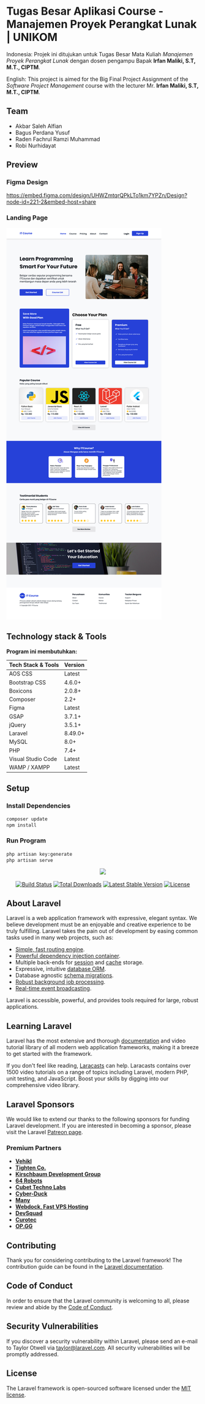 # Tugas Besar Aplikasi Course - Manajemen Proyek Perangkat Lunak | UNIKOM

Indonesia: Projek ini ditujukan untuk Tugas Besar Mata Kuliah _Manajemen Proyek Perangkat Lunak_ dengan dosen pengampu Bapak **Irfan Maliki, S.T, M.T., CIPTM**.

English: This project is aimed for the Big Final Project Assignment of the _Software Project Management_ course with the lecturer Mr. **Irfan Maliki, S.T, M.T., CIPTM**.

## Team

-   Akbar Saleh Alfian
-   Bagus Perdana Yusuf
-   Raden Fachrul Ramzi Muhammad
-   Robi Nurhidayat

## Preview

### Figma Design

<https://embed.figma.com/design/UHWZmtqrQPkLTo1km7YPZn/Design?node-id=221-2&embed-host=share>

### Landing Page

![Landing Page](docs/image/landing-page.jpg)

## Technology stack & Tools

**Program ini membutuhkan:**

| Tech Stack & Tools | Version |
| ------------------ | ------- |
| AOS CSS            | Latest  |
| Bootstrap CSS      | 4.6.0+  |
| Boxicons           | 2.0.8+  |
| Composer           | 2.2+    |
| Figma              | Latest  |
| GSAP               | 3.7.1+  |
| jQuery             | 3.5.1+  |
| Laravel            | 8.49.0+ |
| MySQL              | 8.0+    |
| PHP                | 7.4+    |
| Visual Studio Code | Latest  |
| WAMP / XAMPP       | Latest  |

## Setup

### Install Dependencies

```shell
composer update
npm install
```

### Run Program

```shell
php artisan key:generate
php artisan serve
```

<p align="center"><a href="https://laravel.com" target="_blank"><img src="https://raw.githubusercontent.com/laravel/art/master/logo-lockup/5%20SVG/2%20CMYK/1%20Full%20Color/laravel-logolockup-cmyk-red.svg" width="400"></a></p>

<p align="center">
<a href="https://travis-ci.org/laravel/framework"><img src="https://travis-ci.org/laravel/framework.svg" alt="Build Status"></a>
<a href="https://packagist.org/packages/laravel/framework"><img src="https://img.shields.io/packagist/dt/laravel/framework" alt="Total Downloads"></a>
<a href="https://packagist.org/packages/laravel/framework"><img src="https://img.shields.io/packagist/v/laravel/framework" alt="Latest Stable Version"></a>
<a href="https://packagist.org/packages/laravel/framework"><img src="https://img.shields.io/packagist/l/laravel/framework" alt="License"></a>
</p>

## About Laravel

Laravel is a web application framework with expressive, elegant syntax. We believe development must be an enjoyable and creative experience to be truly fulfilling. Laravel takes the pain out of development by easing common tasks used in many web projects, such as:

-   [Simple, fast routing engine](https://laravel.com/docs/routing).
-   [Powerful dependency injection container](https://laravel.com/docs/container).
-   Multiple back-ends for [session](https://laravel.com/docs/session) and [cache](https://laravel.com/docs/cache) storage.
-   Expressive, intuitive [database ORM](https://laravel.com/docs/eloquent).
-   Database agnostic [schema migrations](https://laravel.com/docs/migrations).
-   [Robust background job processing](https://laravel.com/docs/queues).
-   [Real-time event broadcasting](https://laravel.com/docs/broadcasting).

Laravel is accessible, powerful, and provides tools required for large, robust applications.

## Learning Laravel

Laravel has the most extensive and thorough [documentation](https://laravel.com/docs) and video tutorial library of all modern web application frameworks, making it a breeze to get started with the framework.

If you don't feel like reading, [Laracasts](https://laracasts.com) can help. Laracasts contains over 1500 video tutorials on a range of topics including Laravel, modern PHP, unit testing, and JavaScript. Boost your skills by digging into our comprehensive video library.

## Laravel Sponsors

We would like to extend our thanks to the following sponsors for funding Laravel development. If you are interested in becoming a sponsor, please visit the Laravel [Patreon page](https://patreon.com/taylorotwell).

### Premium Partners

-   **[Vehikl](https://vehikl.com/)**
-   **[Tighten Co.](https://tighten.co)**
-   **[Kirschbaum Development Group](https://kirschbaumdevelopment.com)**
-   **[64 Robots](https://64robots.com)**
-   **[Cubet Techno Labs](https://cubettech.com)**
-   **[Cyber-Duck](https://cyber-duck.co.uk)**
-   **[Many](https://www.many.co.uk)**
-   **[Webdock, Fast VPS Hosting](https://www.webdock.io/en)**
-   **[DevSquad](https://devsquad.com)**
-   **[Curotec](https://www.curotec.com/services/technologies/laravel/)**
-   **[OP.GG](https://op.gg)**

## Contributing

Thank you for considering contributing to the Laravel framework! The contribution guide can be found in the [Laravel documentation](https://laravel.com/docs/contributions).

## Code of Conduct

In order to ensure that the Laravel community is welcoming to all, please review and abide by the [Code of Conduct](https://laravel.com/docs/contributions#code-of-conduct).

## Security Vulnerabilities

If you discover a security vulnerability within Laravel, please send an e-mail to Taylor Otwell via [taylor@laravel.com](mailto:taylor@laravel.com). All security vulnerabilities will be promptly addressed.

## License

The Laravel framework is open-sourced software licensed under the [MIT license](https://opensource.org/licenses/MIT).
